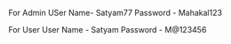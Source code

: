 For Admin 
USer Name- Satyam77
Password - Mahakal123

For User
User Name - Satyam
Password - M@123456
